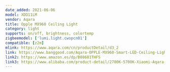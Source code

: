 ```yaml
---
date_added: 2021-06-06
model: XDD11LM
vendor: Aqara
title: Opple MX960 Ceiling Light
category: light
supports: on/off, brightness, colortemp
zigbeemodel: ['lumi.light.cwopcn01']
compatible: [z2m]
mlink: https://www.aqara.com/cn/productDetail/d3_2
link: https://www.banggood.com/Aqara-OPPLE-MX960-Smart-LED-Ceiling-Light-APP-Voice-Control-Color-Temperature-Adjustable-Support-Apple-Homekit-(-Eco-System)-p-1595004.html
link2: https://www.amazon.es/dp/B08681THFS
link3: https://www.alibaba.com/product-detail/2700K-5700K-Xiaomi-Aqara-OPPLE-Smart_1600055541859.html
---
```

